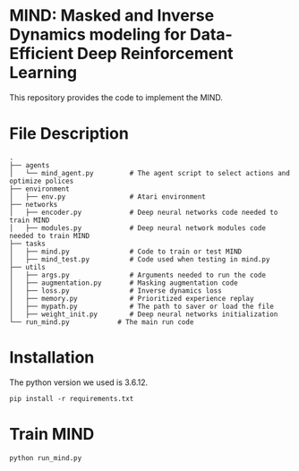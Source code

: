 # MIND: Masked and Inverse Dynamics modeling for Data-Efficient Deep Reinforcement Learning
This repository provides the code to implement the MIND.

# File Description
    .
    ├── agents
    │   └── mind_agent.py         # The agent script to select actions and optimize polices
    ├── environment                     
    │   ├── env.py                # Atari environment
    ├── networks                     
    │   ├── encoder.py            # Deep neural networks code needed to train MIND
    │   ├── modules.py            # Deep neural network modules code needed to train MIND
    ├── tasks                     
    │   ├── mind.py               # Code to train or test MIND
    │   ├── mind_test.py          # Code used when testing in mind.py
    ├── utils                    
    │   ├── args.py               # Arguments needed to run the code
    │   ├── augmentation.py       # Masking augmentation code
    │   ├── loss.py               # Inverse dynamics loss
    │   ├── memory.py             # Prioritized experience replay
    │   ├── mypath.py             # The path to saver or load the file
    │   ├── weight_init.py        # Deep neural networks initialization
    └── run_mind.py            # The main run code
    
# Installation
The python version we used is 3.6.12.
~~~
pip install -r requirements.txt
~~~

# Train MIND
~~~
python run_mind.py
~~~


